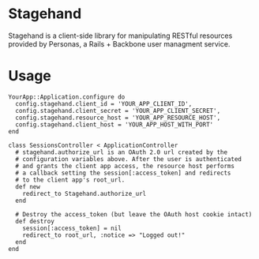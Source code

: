 Stagehand
=========

Stagehand is a client-side library for manipulating RESTful resources provided by Personas, a Rails + Backbone user managment service.

Usage
=====

    YourApp::Application.configure do           
      config.stagehand.client_id = 'YOUR_APP_CLIENT_ID',
      config.stagehand.client_secret = 'YOUR_APP_CLIENT_SECRET',
      config.stagehand.resource_host = 'YOUR_APP_RESOURCE_HOST',
      config.stagehand.client_host = 'YOUR_APP_HOST_WITH_PORT'
    end                          
    
    class SessionsController < ApplicationController
      # stagehand.authorize_url is an OAuth 2.0 url created by the 
      # configuration variables above. After the user is authenticated
      # and grants the client app access, the resource host performs
      # a callback setting the session[:access_token] and redirects
      # to the client app's root_url.
      def new  
        redirect_to Stagehand.authorize_url
      end  
      
      # Destroy the access_token (but leave the OAuth host cookie intact)  
      def destroy
        session[:access_token] = nil
        redirect_to root_url, :notice => "Logged out!"
      end
    end
